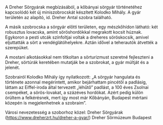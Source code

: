 A Dreher Sörgyárak megbízásából, a kőbányai sörgyár történetéhez kapcsolódó két új miniszobrocskát készített Kolodko Mihály.
A gyár területén az alapító, id. Dreher Antal szobra található.

A másik szobrocska a sörgyár előtti területen, egy mészkőhídon látható: két robusztus lovacska, amint söröshordókkal megrakott kocsit húznak.
Egykoron a pesti utcák színfoltjai voltak a dreheres söröskocsik, amivel eljuttatták a sört a vendéglátóhelyekre. Aztán idővel a teherautók átvették a szerepüket.

A mostani alkotásokkal nem titkoltan a sörturizmust szeretné fejleszteni a Dreher, sörtúrák keretében mutatják be a szobrokat, a gyár múltját és a jelenét.

Szobrairól Kolodko Mihály így nyilatkozott: „A sörgyár hangulata és története azonnal megérintett, amikor bejárhattam pincétől a padlásig, láttam az Eiffel-iroda által tervezett „léhűtő” padlást, a 100 éves Zsolnai csempéket, a sörös-lovakat, a százéves hordókat. Azért pedig külön örültem a felkérésnek, mert így most már Kőbányán, Budapest mértani közepén is megjelenhetnek a szobraim”.

Városi nevezetesség a szoborhoz közel:
Dreher Sörgyárak (https://www.dreherzrt.hu/dreher-a-gyar/)
Dreher Sörmúzeum Budapest